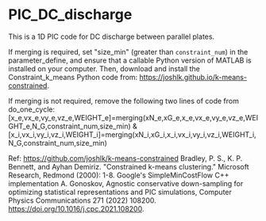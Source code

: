 # PIC_DC_discharge
This is a 1D PIC code for DC discharge between parallel plates.

If merging is required, set "size_min" (greater than `constraint_num`) in the parameter_define, and ensure that a callable Python version of MATLAB is installed on your computer. Then, download and install the Constraint_k_means Python code from:  https://joshlk.github.io/k-means-constrained.

If merging is not required, remove the following two lines of code from do_one_cycle: [x_e,vx_e,vy_e,vz_e,WEIGHT_e]=merging(xN_e,xG_e,x_e,vx_e,vy_e,vz_e,WEIGHT_e,N_G,constraint_num,size_min) & [x_i,vx_i,vy_i,vz_i,WEIGHT_i]=merging(xN_i,xG_i,x_i,vx_i,vy_i,vz_i,WEIGHT_i,N_G,constraint_num,size_min)

Ref:
https://github.com/joshlk/k-means-constrained
Bradley, P. S., K. P. Bennett, and Ayhan Demiriz. "Constrained k-means clustering." Microsoft Research, Redmond (2000): 1-8.
Google's SimpleMinCostFlow C++ implementation
A. Gonoskov, Agnostic conservative down-sampling for optimizing statistical representations and PIC simulations, Computer Physics Communications 271 (2022) 108200. https://doi.org/10.1016/j.cpc.2021.108200.
